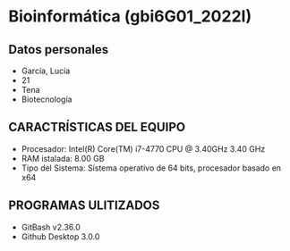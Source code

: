 # Bioinformática (gbi6G01_2022I)
## Datos personales
- García, Lucía
- 21
- Tena
- Biotecnología
## CARACTRÍSTICAS DEL EQUIPO
- Procesador: Intel(R) Core(TM) i7-4770 CPU @ 3.40GHz   3.40 GHz
- RAM istalada: 8.00 GB
- Tipo del Sistema: Sistema operativo de 64 bits, procesador basado en x64
## PROGRAMAS ULITIZADOS
- GitBash v2.36.0
- Github Desktop 3.0.0
